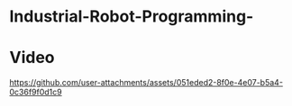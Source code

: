 # Industrial-Robot-Programming-
# Video


https://github.com/user-attachments/assets/051eded2-8f0e-4e07-b5a4-0c36f9f0d1c9

